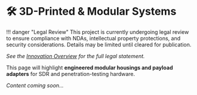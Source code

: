 # 🛠 **3D-Printed & Modular Systems**

!!! danger "Legal Review"
    This project is currently undergoing legal review to ensure compliance with NDAs, intellectual property protections, and security considerations. Details may be limited until cleared for publication.  

*See the [Innovation Overview](../innovation/index.md) for the full legal statement.* 

This page will highlight **engineered modular housings and payload adapters** for SDR and penetration-testing hardware.  

_Content coming soon..._
